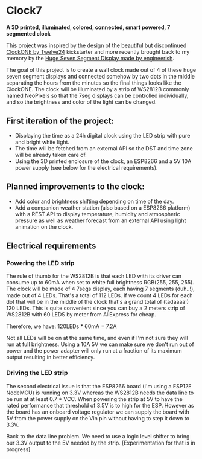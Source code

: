 # Clock7
__A 3D printed, illuminated, colored, connected, smart powered, 7 segmented clock__

This project was inspired by the design of the beautiful but discontinued [ClockONE by Twelve24](https://www.kickstarter.com/projects/twelve24/clockone-by-twelve24) kickstarter and more recently brought back to my memory by the [Huge Seven Segment Display made by engineerish](https://www.thingiverse.com/thing:2977443).

The goal of this project is to create a wall clock made out of 4 of these huge seven segment displays and connected somehow by two dots in the middle separating the hours from the minutes so the final things looks like the ClockONE.
The clock will be illuminated by a strip of WS2812B commonly named NeoPixels so that the 7seg displays can be controlled individually, and so the brightness and color of the light can be changed.

## First iteration of the project:
* Displaying the time as a 24h digital clock using the LED strip with pure and bright white light.
* The time will be fetched from an external API so the DST and time zone will be already taken care of.
* Using the 3D printed enclosure of the clock, an ESP8266 and a 5V 10A power supply (see below for the electrical requirements).

## Planned improvements to the clock:
* Add color and brightness shifting depending on time of the day.
* Add a companion weather station (also based on a ESP8266 platform) with a REST API to display temperature, humidity and atmospheric pressure as well as weather forecast from an external API using light animation on the clock.

## Electrical requirements
### Powering the LED strip
The rule of thumb for the WS2812B is that each LED with its driver can consume up to 60mA when set to white full brightness RGB(255, 255, 255).
The clock will be made of 4 7segs display, each having 7 segments (duh..!), made out of 4 LEDs. That's a total of 112 LEDs. If we count 4 LEDs for each dot that will be in the middle of the clock that's a grand total of (tadaaaa!) 120 LEDs. This is quite convenient since you can buy a 2 meters strip of WS2812B with 60 LEDS by meter from AliExpress for cheap.

Therefore, we have: 120LEDs * 60mA = 7.2A

Not all LEDs will be on at the same time, and even if I'm not sure they will run at full brightness. Using a 10A 5V we can make sure we don't run out of power and the power adapter will only run at a fraction of its maximum output resulting in better efficiency.

### Driving the LED strip
The second electrical issue is that the ESP8266 board (I'm using a ESP12E NodeMCU) is running on 3.3V whereas the WS2812B needs the data line to be run at at least 0.7 * VCC. When powering the strip at 5V to have the rated performance that threshold of 3.5V is to high for the ESP. However as the board has an onboard voltage regulator we can supply the board with 5V from the power supply on the Vin pin without having to step it down to 3.3V.

Back to the data line problem. We need to use a logic level shifter to bring our 3.3V output to the 5V needed by the strip.
[Experimentation for that is in progress]
